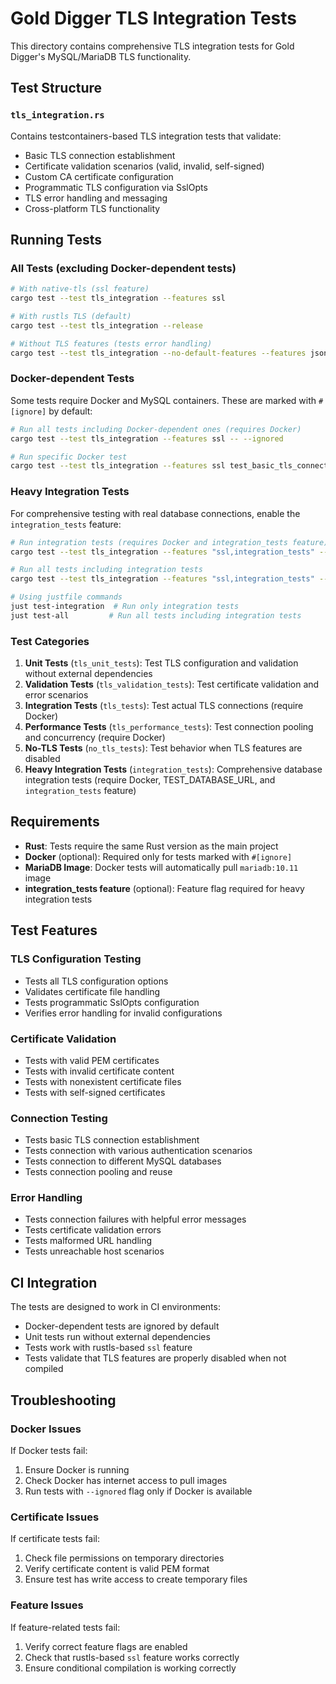 # Gold Digger TLS Integration Tests

This directory contains comprehensive TLS integration tests for Gold Digger's MySQL/MariaDB TLS functionality.

## Test Structure

### `tls_integration.rs`

Contains testcontainers-based TLS integration tests that validate:

- Basic TLS connection establishment
- Certificate validation scenarios (valid, invalid, self-signed)
- Custom CA certificate configuration
- Programmatic TLS configuration via SslOpts
- TLS error handling and messaging
- Cross-platform TLS functionality

## Running Tests

### All Tests (excluding Docker-dependent tests)

```bash
# With native-tls (ssl feature)
cargo test --test tls_integration --features ssl

# With rustls TLS (default)
cargo test --test tls_integration --release

# Without TLS features (tests error handling)
cargo test --test tls_integration --no-default-features --features json,csv
```

### Docker-dependent Tests

Some tests require Docker and MySQL containers. These are marked with `#[ignore]` by default:

```bash
# Run all tests including Docker-dependent ones (requires Docker)
cargo test --test tls_integration --features ssl -- --ignored

# Run specific Docker test
cargo test --test tls_integration --features ssl test_basic_tls_connection_establishment -- --ignored
```

### Heavy Integration Tests

For comprehensive testing with real database connections, enable the `integration_tests` feature:

```bash
# Run integration tests (requires Docker and integration_tests feature)
cargo test --test tls_integration --features "ssl,integration_tests" -- --ignored

# Run all tests including integration tests
cargo test --test tls_integration --features "ssl,integration_tests" -- --include-ignored

# Using justfile commands
just test-integration  # Run only integration tests
just test-all         # Run all tests including integration tests
```

### Test Categories

1. **Unit Tests** (`tls_unit_tests`): Test TLS configuration and validation without external
   dependencies
2. **Validation Tests** (`tls_validation_tests`): Test certificate validation and error scenarios
3. **Integration Tests** (`tls_tests`): Test actual TLS connections (require Docker)
4. **Performance Tests** (`tls_performance_tests`): Test connection pooling and concurrency (require
   Docker)
5. **No-TLS Tests** (`no_tls_tests`): Test behavior when TLS features are disabled
6. **Heavy Integration Tests** (`integration_tests`): Comprehensive database integration tests (require Docker, TEST_DATABASE_URL, and `integration_tests` feature)

## Requirements

- **Rust**: Tests require the same Rust version as the main project
- **Docker** (optional): Required only for tests marked with `#[ignore]`
- **MariaDB Image**: Docker tests will automatically pull `mariadb:10.11` image
- **integration_tests feature** (optional): Feature flag required for heavy integration tests

## Test Features

### TLS Configuration Testing

- Tests all TLS configuration options
- Validates certificate file handling
- Tests programmatic SslOpts configuration
- Verifies error handling for invalid configurations

### Certificate Validation

- Tests with valid PEM certificates
- Tests with invalid certificate content
- Tests with nonexistent certificate files
- Tests with self-signed certificates

### Connection Testing

- Tests basic TLS connection establishment
- Tests connection with various authentication scenarios
- Tests connection to different MySQL databases
- Tests connection pooling and reuse

### Error Handling

- Tests connection failures with helpful error messages
- Tests certificate validation errors
- Tests malformed URL handling
- Tests unreachable host scenarios

## CI Integration

The tests are designed to work in CI environments:

- Docker-dependent tests are ignored by default
- Unit tests run without external dependencies
- Tests work with rustls-based `ssl` feature
- Tests validate that TLS features are properly disabled when not compiled

## Troubleshooting

### Docker Issues

If Docker tests fail:

1. Ensure Docker is running
2. Check Docker has internet access to pull images
3. Run tests with `--ignored` flag only if Docker is available

### Certificate Issues

If certificate tests fail:

1. Check file permissions on temporary directories
2. Verify certificate content is valid PEM format
3. Ensure test has write access to create temporary files

### Feature Issues

If feature-related tests fail:

1. Verify correct feature flags are enabled
2. Check that rustls-based `ssl` feature works correctly
3. Ensure conditional compilation is working correctly
